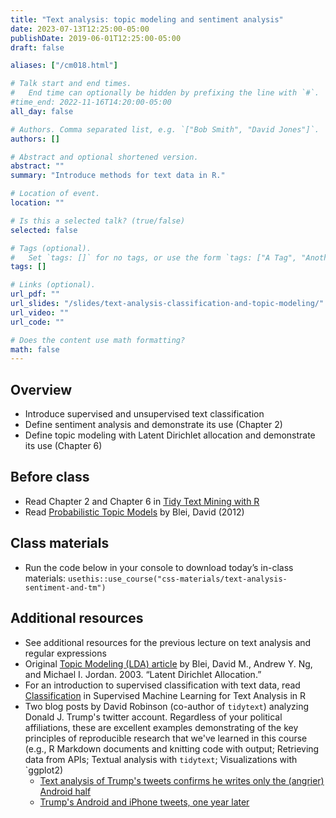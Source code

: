 ```yaml
---
title: "Text analysis: topic modeling and sentiment analysis"
date: 2023-07-13T12:25:00-05:00
publishDate: 2019-06-01T12:25:00-05:00
draft: false

aliases: ["/cm018.html"]

# Talk start and end times.
#   End time can optionally be hidden by prefixing the line with `#`.
#time_end: 2022-11-16T14:20:00-05:00
all_day: false

# Authors. Comma separated list, e.g. `["Bob Smith", "David Jones"]`.
authors: []

# Abstract and optional shortened version.
abstract: ""
summary: "Introduce methods for text data in R."

# Location of event.
location: ""

# Is this a selected talk? (true/false)
selected: false

# Tags (optional).
#   Set `tags: []` for no tags, or use the form `tags: ["A Tag", "Another Tag"]` for one or more tags.
tags: []

# Links (optional).
url_pdf: ""
url_slides: "/slides/text-analysis-classification-and-topic-modeling/"
url_video: ""
url_code: ""

# Does the content use math formatting?
math: false
---
```




## Overview

* Introduce supervised and unsupervised text classification
* Define sentiment analysis and demonstrate its use (Chapter 2)
* Define topic modeling with Latent Dirichlet allocation and demonstrate its use (Chapter 6)


## Before class

* Read Chapter 2 and Chapter 6 in [Tidy Text Mining with R](http://tidytextmining.com/)
* Read [Probabilistic Topic Models](http://www.cs.columbia.edu/~blei/papers/Blei2012.pdf) by Blei, David (2012)

<!--
*[Topic modeling](/notes/topic-modeling/) from the lecture notes demonstrates how to implement this in a (semi)-tidy workflow
-->

## Class materials

* Run the code below in your console to download today’s in-class materials: `usethis::use_course("css-materials/text-analysis-sentiment-and-tm")`

<!--
* [Predicting song artist from lyrics](/notes/predicting-song-artist/)
* [Text analysis: topic modeling](/notes/topic-modeling/)
-->

## Additional resources

* See additional resources for the previous lecture on text analysis and regular expressions
* Original [Topic Modeling (LDA) article](https://www.jmlr.org/papers/volume3/blei03a/blei03a.pdf?ref=https://githubhelp.com) by Blei, David M., Andrew Y. Ng, and Michael I. Jordan. 2003. “Latent Dirichlet Allocation.”
* For an introduction to supervised classification with text data, read [Classification](https://smltar.com/mlclassification.html) in Supervised Machine Learning for Text Analysis in R
* Two blog posts by David Robinson (co-author of `tidytext`) analyzing Donald J. Trump's twitter account. Regardless of your political affiliations, these are excellent examples demonstrating of the key principles of reproducible research that we've learned in this course (e.g., R Markdown documents and knitting code with output; Retrieving data from APIs; Textual analysis with `tidytext`; Visualizations with `ggplot2)
    * [Text analysis of Trump's tweets confirms he writes only the (angrier) Android half](http://varianceexplained.org/r/trump-tweets/)
    * [Trump's Android and iPhone tweets, one year later](http://varianceexplained.org/r/trump-followup/)
